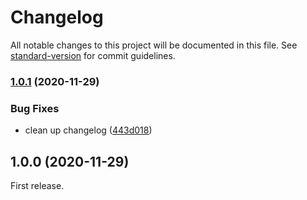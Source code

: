 # Changelog

All notable changes to this project will be documented in this file. See [standard-version](https://github.com/conventional-changelog/standard-version) for commit guidelines.

### [1.0.1](https://github.com/ivan7237d/antiutils/compare/v1.0.0...v1.0.1) (2020-11-29)


### Bug Fixes

* clean up changelog ([443d018](https://github.com/ivan7237d/antiutils/commit/443d01806a12d1715d60b66ade51a9a37b39fe79))

## 1.0.0 (2020-11-29)

First release.
